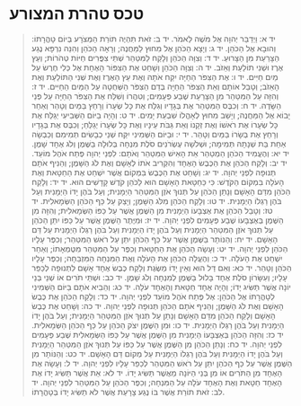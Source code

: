# טכס טהרת המצורע

> יד א: וַיְדַבֵּר יְהוָה אֶל מֹשֶׁה לֵּאמֹר.
> יד ב: זֹאת תִּהְיֶה תּוֹרַת הַמְּצֹרָע בְּיוֹם טָהֳרָתוֹ:  וְהוּבָא אֶל הַכֹּהֵן.
> יד ג: וְיָצָא הַכֹּהֵן אֶל מִחוּץ לַמַּחֲנֶה; וְרָאָה הַכֹּהֵן וְהִנֵּה נִרְפָּא נֶגַע הַצָּרַעַת מִן הַצָּרוּעַ.
> יד ד: וְצִוָּה הַכֹּהֵן וְלָקַח לַמִּטַּהֵר שְׁתֵּי צִפֳּרִים חַיּוֹת טְהֹרוֹת; וְעֵץ אֶרֶז וּשְׁנִי תוֹלַעַת וְאֵזֹב.
> יד ה: וְצִוָּה הַכֹּהֵן וְשָׁחַט אֶת הַצִּפּוֹר הָאֶחָת אֶל כְּלִי חֶרֶשׂ עַל מַיִם חַיִּים.
> יד ו: אֶת הַצִּפֹּר הַחַיָּה יִקַּח אֹתָהּ וְאֶת עֵץ הָאֶרֶז וְאֶת שְׁנִי הַתּוֹלַעַת וְאֶת הָאֵזֹב; וְטָבַל אוֹתָם וְאֵת הַצִּפֹּר הַחַיָּה בְּדַם הַצִּפֹּר הַשְּׁחֻטָה עַל הַמַּיִם הַחַיִּים.
> יד ז: וְהִזָּה עַל הַמִּטַּהֵר מִן הַצָּרַעַת שֶׁבַע פְּעָמִים; וְטִהֲרוֹ וְשִׁלַּח אֶת הַצִּפֹּר הַחַיָּה עַל פְּנֵי הַשָּׂדֶה.
> יד ח: וְכִבֶּס הַמִּטַּהֵר אֶת בְּגָדָיו וְגִלַּח אֶת כָּל שְׂעָרוֹ וְרָחַץ בַּמַּיִם וְטָהֵר וְאַחַר יָבוֹא אֶל הַמַּחֲנֶה; וְיָשַׁב מִחוּץ לְאָהֳלוֹ שִׁבְעַת יָמִים.
> יד ט: וְהָיָה בַיּוֹם הַשְּׁבִיעִי יְגַלַּח אֶת כָּל שְׂעָרוֹ אֶת רֹאשׁוֹ וְאֶת זְקָנוֹ וְאֵת גַּבֹּת עֵינָיו וְאֶת כָּל שְׂעָרוֹ יְגַלֵּחַ; וְכִבֶּס אֶת בְּגָדָיו וְרָחַץ אֶת בְּשָׂרוֹ בַּמַּיִם וְטָהֵר.
> יד י: וּבַיּוֹם הַשְּׁמִינִי יִקַּח שְׁנֵי כְבָשִׂים תְּמִימִם וְכַבְשָׂה אַחַת בַּת שְׁנָתָהּ תְּמִימָה; וּשְׁלֹשָׁה עֶשְׂרֹנִים סֹלֶת מִנְחָה בְּלוּלָה בַשֶּׁמֶן וְלֹג אֶחָד שָׁמֶן.
> יד יא: וְהֶעֱמִיד הַכֹּהֵן הַמְטַהֵר אֵת הָאִישׁ הַמִּטַּהֵר וְאֹתָם:  לִפְנֵי יְהוָה פֶּתַח אֹהֶל מוֹעֵד.
> יד יב: וְלָקַח הַכֹּהֵן אֶת הַכֶּבֶשׂ הָאֶחָד וְהִקְרִיב אֹתוֹ לְאָשָׁם וְאֶת לֹג הַשָּׁמֶן; וְהֵנִיף אֹתָם תְּנוּפָה לִפְנֵי יְהוָה.
> יד יג: וְשָׁחַט אֶת הַכֶּבֶשׂ בִּמְקוֹם אֲשֶׁר יִשְׁחַט אֶת הַחַטָּאת וְאֶת הָעֹלָה בִּמְקוֹם הַקֹּדֶשׁ:  כִּי כַּחַטָּאת הָאָשָׁם הוּא לַכֹּהֵן קֹדֶשׁ קָדָשִׁים הוּא.
> יד יד: וְלָקַח הַכֹּהֵן מִדַּם הָאָשָׁם וְנָתַן הַכֹּהֵן עַל תְּנוּךְ אֹזֶן הַמִּטַּהֵר הַיְמָנִית; וְעַל בֹּהֶן יָדוֹ הַיְמָנִית וְעַל בֹּהֶן רַגְלוֹ הַיְמָנִית.
> יד טו: וְלָקַח הַכֹּהֵן מִלֹּג הַשָּׁמֶן; וְיָצַק עַל כַּף הַכֹּהֵן הַשְּׂמָאלִית.
> יד טז: וְטָבַל הַכֹּהֵן אֶת אֶצְבָּעוֹ הַיְמָנִית מִן הַשֶּׁמֶן אֲשֶׁר עַל כַּפּוֹ הַשְּׂמָאלִית; וְהִזָּה מִן הַשֶּׁמֶן בְּאֶצְבָּעוֹ שֶׁבַע פְּעָמִים לִפְנֵי יְהוָה.
> יד יז: וּמִיֶּתֶר הַשֶּׁמֶן אֲשֶׁר עַל כַּפּוֹ יִתֵּן הַכֹּהֵן עַל תְּנוּךְ אֹזֶן הַמִּטַּהֵר הַיְמָנִית וְעַל בֹּהֶן יָדוֹ הַיְמָנִית וְעַל בֹּהֶן רַגְלוֹ הַיְמָנִית עַל דַּם הָאָשָׁם.
> יד יח: וְהַנּוֹתָר בַּשֶּׁמֶן אֲשֶׁר עַל כַּף הַכֹּהֵן יִתֵּן עַל רֹאשׁ הַמִּטַּהֵר; וְכִפֶּר עָלָיו הַכֹּהֵן לִפְנֵי יְהוָה.
> יד יט: וְעָשָׂה הַכֹּהֵן אֶת הַחַטָּאת וְכִפֶּר עַל הַמִּטַּהֵר מִטֻּמְאָתוֹ; וְאַחַר יִשְׁחַט אֶת הָעֹלָה.
> יד כ: וְהֶעֱלָה הַכֹּהֵן אֶת הָעֹלָה וְאֶת הַמִּנְחָה הַמִּזְבֵּחָה; וְכִפֶּר עָלָיו הַכֹּהֵן וְטָהֵר.
> יד כא: וְאִם דַּל הוּא וְאֵין יָדוֹ מַשֶּׂגֶת וְלָקַח כֶּבֶשׂ אֶחָד אָשָׁם לִתְנוּפָה לְכַפֵּר עָלָיו; וְעִשָּׂרוֹן סֹלֶת אֶחָד בָּלוּל בַּשֶּׁמֶן לְמִנְחָה וְלֹג שָׁמֶן.
> יד כב: וּשְׁתֵּי תֹרִים אוֹ שְׁנֵי בְּנֵי יוֹנָה אֲשֶׁר תַּשִּׂיג יָדוֹ; וְהָיָה אֶחָד חַטָּאת וְהָאֶחָד עֹלָה.
> יד כג: וְהֵבִיא אֹתָם בַּיּוֹם הַשְּׁמִינִי לְטָהֳרָתוֹ אֶל הַכֹּהֵן:  אֶל פֶּתַח אֹהֶל מוֹעֵד לִפְנֵי יְהוָה.
> יד כד: וְלָקַח הַכֹּהֵן אֶת כֶּבֶשׂ הָאָשָׁם וְאֶת לֹג הַשָּׁמֶן; וְהֵנִיף אֹתָם הַכֹּהֵן תְּנוּפָה לִפְנֵי יְהוָה.
> יד כה: וְשָׁחַט אֶת כֶּבֶשׂ הָאָשָׁם וְלָקַח הַכֹּהֵן מִדַּם הָאָשָׁם וְנָתַן עַל תְּנוּךְ אֹזֶן הַמִּטַּהֵר הַיְמָנִית; וְעַל בֹּהֶן יָדוֹ הַיְמָנִית וְעַל בֹּהֶן רַגְלוֹ הַיְמָנִית.
> יד כו: וּמִן הַשֶּׁמֶן יִצֹק הַכֹּהֵן עַל כַּף הַכֹּהֵן הַשְּׂמָאלִית.
> יד כז: וְהִזָּה הַכֹּהֵן בְּאֶצְבָּעוֹ הַיְמָנִית מִן הַשֶּׁמֶן אֲשֶׁר עַל כַּפּוֹ הַשְּׂמָאלִית שֶׁבַע פְּעָמִים לִפְנֵי יְהוָה.
> יד כח: וְנָתַן הַכֹּהֵן מִן הַשֶּׁמֶן אֲשֶׁר עַל כַּפּוֹ עַל תְּנוּךְ אֹזֶן הַמִּטַּהֵר הַיְמָנִית וְעַל בֹּהֶן יָדוֹ הַיְמָנִית וְעַל בֹּהֶן רַגְלוֹ הַיְמָנִית עַל מְקוֹם דַּם הָאָשָׁם.
> יד כט: וְהַנּוֹתָר מִן הַשֶּׁמֶן אֲשֶׁר עַל כַּף הַכֹּהֵן יִתֵּן עַל רֹאשׁ הַמִּטַּהֵר לְכַפֵּר עָלָיו לִפְנֵי יְהוָה.
> יד ל: וְעָשָׂה אֶת הָאֶחָד מִן הַתֹּרִים אוֹ מִן בְּנֵי הַיּוֹנָה מֵאֲשֶׁר תַּשִּׂיג יָדוֹ.
> יד לא: אֵת אֲשֶׁר תַּשִּׂיג יָדוֹ אֶת הָאֶחָד חַטָּאת וְאֶת הָאֶחָד עֹלָה עַל הַמִּנְחָה; וְכִפֶּר הַכֹּהֵן עַל הַמִּטַּהֵר לִפְנֵי יְהוָה.
> יד לב: זֹאת תּוֹרַת אֲשֶׁר בּוֹ נֶגַע צָרָעַת אֲשֶׁר לֹא תַשִּׂיג יָדוֹ בְּטָהֳרָתוֹ. 
 

